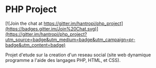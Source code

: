 # PHP Project

[![Join the chat at https://gitter.im/hantropi/php_project](https://badges.gitter.im/Join%20Chat.svg)](https://gitter.im/hantropi/php_project?utm_source=badge&utm_medium=badge&utm_campaign=pr-badge&utm_content=badge)

Projet d'etude sur la creation d'un reseau social (site web dynamique programme a l'aide des langages PHP, HTML, et CSS).
